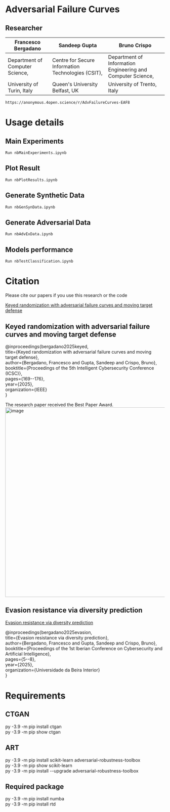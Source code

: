 # Adversarial Failure Curves

## Researcher

| Francesco Bergadano | Sandeep Gupta | Bruno Crispo |
|----------|----------|----------|
| Department of Computer Science,| Centre for Secure Information Technologies (CSIT), | Department of Information Engineering and Computer Science,|
| University of Turin, Italy| Queen's University Belfast, UK | University of Trento, Italy |
    
    https://anonymous.4open.science/r/AdvFailureCurves-EAF8

# Usage details 

## Main Experiments
    Run nbMainExperiments.ipynb

## Plot Result
    Run nbPlotResults.ipynb

## Generate Synthetic Data
    Run nbGenSynData.ipynb 

## Generate Adversarial Data
    Run nbAdvExData.ipynb 

## Models performance
    Run nbTestClassification.ipynb

# Citation

Please cite our papers if you use this research or the code

[Keyed randomization with adversarial failure curves and moving target defense](https://ieeexplore.ieee.org/stamp/stamp.jsp?arnumber=11140525)

## Keyed randomization with adversarial failure curves and moving target defense
@inproceedings{bergadano2025keyed,<br>
  title={Keyed randomization with adversarial failure curves and moving target defense},<br>
  author={Bergadano, Francesco and Gupta, Sandeep and Crispo, Bruno},<br>
  booktitle={Proceedings of the 5th Intelligent Cybersecurity Conference (ICSC)},<br>
  pages={169--176},<br>
  year={2025},<br>
  organization={IEEE}<br>
}

The research paper received the Best Paper Award.
<img width="800" height="600" alt="image" src="https://github.com/user-attachments/assets/4bd4f0d1-6836-447f-8fab-982073ea798d" />


## Evasion resistance via diversity prediction
[Evasion resistance via diversity prediction](https://pure.qub.ac.uk/en/publications/evasion-resistance-via-diversity-prediction/)

@inproceedings{bergadano2025evasion,<br>
  title={Evasion resistance via diversity prediction},<br>
  author={Bergadano, Francesco and Gupta, Sandeep and Crispo, Bruno},<br>
  booktitle={Proceedings of the 1st Iberian Conference on Cybersecurity and Artificial Intelligence},<br>
  pages={5--8},<br>
  year={2025},<br>
  organization={Universidade da Beira Interior}<br>
}

# Requirements
## CTGAN
py -3.9 -m pip install ctgan<br>
py -3.9 -m pip show ctgan

## ART
py -3.9 -m pip install scikit-learn adversarial-robustness-toolbox<br>
py -3.9 -m pip show scikit-learn<br>
py -3.9 -m pip install --upgrade adversarial-robustness-toolbox

## Required package
py -3.9 -m pip install numba<br>
py -3.9 -m pip install rtd


